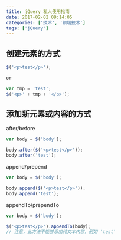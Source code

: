 ```yaml
---
title: jQuery 私人使用指南
date: 2017-02-02 09:14:05
categories: ['技术', '前端技术']
tags: ['jQuery']
---
```


## 创建元素的方式

```js
$('<p>test</p>');

or

var tmp = 'test';
$('<p>' + tmp + '</p>');
```

## 添加新元素或内容的方式

after/before
```js
var body = $('body');

body.after($('<p>test</p>'));
body.after('test');
```

append/prepend
```js
var body = $('body');

body.append($('<p>test</p>'));
body.append('test');
```

appendTo/prependTo
```js
var body = $('body');

$('<p>test</p>').appendTo(body);
// 注意，此方法不能够添加纯文本内容，例如 'test'
```
